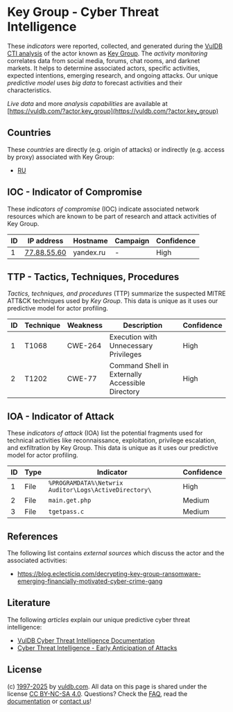# Key Group - Cyber Threat Intelligence

These _indicators_ were reported, collected, and generated during the [VulDB CTI analysis](https://vuldb.com/?kb.cti) of the actor known as [Key Group](https://vuldb.com/?actor.key_group). The _activity monitoring_ correlates data from social media, forums, chat rooms, and darknet markets. It helps to determine associated actors, specific activities, expected intentions, emerging research, and ongoing attacks. Our unique _predictive model_ uses _big data_ to forecast activities and their characteristics.

_Live data_ and more _analysis capabilities_ are available at [https://vuldb.com/?actor.key_group](https://vuldb.com/?actor.key_group)

## Countries

These _countries_ are directly (e.g. origin of attacks) or indirectly (e.g. access by proxy) associated with Key Group:

* [RU](https://vuldb.com/?country.ru)

## IOC - Indicator of Compromise

These _indicators of compromise_ (IOC) indicate associated network resources which are known to be part of research and attack activities of Key Group.

ID | IP address | Hostname | Campaign | Confidence
-- | ---------- | -------- | -------- | ----------
1 | [77.88.55.60](https://vuldb.com/?ip.77.88.55.60) | yandex.ru | - | High

## TTP - Tactics, Techniques, Procedures

_Tactics, techniques, and procedures_ (TTP) summarize the suspected MITRE ATT&CK techniques used by _Key Group_. This data is unique as it uses our predictive model for actor profiling.

ID | Technique | Weakness | Description | Confidence
-- | --------- | -------- | ----------- | ----------
1 | T1068 | CWE-264 | Execution with Unnecessary Privileges | High
2 | T1202 | CWE-77 | Command Shell in Externally Accessible Directory | High

## IOA - Indicator of Attack

These _indicators of attack_ (IOA) list the potential fragments used for technical activities like reconnaissance, exploitation, privilege escalation, and exfiltration by Key Group. This data is unique as it uses our predictive model for actor profiling.

ID | Type | Indicator | Confidence
-- | ---- | --------- | ----------
1 | File | `%PROGRAMDATA%\Netwrix Auditor\Logs\ActiveDirectory\` | High
2 | File | `main.get.php` | Medium
3 | File | `tgetpass.c` | Medium

## References

The following list contains _external sources_ which discuss the actor and the associated activities:

* https://blog.eclecticiq.com/decrypting-key-group-ransomware-emerging-financially-motivated-cyber-crime-gang

## Literature

The following _articles_ explain our unique predictive cyber threat intelligence:

* [VulDB Cyber Threat Intelligence Documentation](https://vuldb.com/?kb.cti)
* [Cyber Threat Intelligence - Early Anticipation of Attacks](https://www.scip.ch/en/?labs.20201022)

## License

(c) [1997-2025](https://vuldb.com/?kb.changelog) by [vuldb.com](https://vuldb.com/?kb.about). All data on this page is shared under the license [CC BY-NC-SA 4.0](https://creativecommons.org/licenses/by-nc-sa/4.0/). Questions? Check the [FAQ](https://vuldb.com/?kb.faq), read the [documentation](https://vuldb.com/?kb) or [contact us](https://vuldb.com/?contact)!
